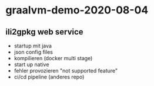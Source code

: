 # graalvm-demo-2020-08-04

## ili2gpkg web service
- startup mit java
- json config files 
- kompilieren (docker multi stage)
- start up native
- fehler provozieren "not supported feature"
- ci/cd pipeline (anderes repo)